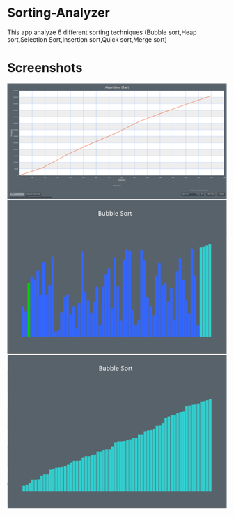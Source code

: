 # Sorting-Analyzer

This app analyze 6 different sorting techniques (Bubble sort,Heap sort,Selection Sort,Insertion sort,Quick sort,Merge sort)

# Screenshots

![](https://github.com/harraz21/Sorting-Analyzer/blob/master/screenshots/Capture.PNG)
![](https://github.com/harraz21/Sorting-Analyzer/blob/master/screenshots/Capture3.PNG)
![](https://github.com/harraz21/Sorting-Analyzer/blob/master/screenshots/Capture4.PNG)
